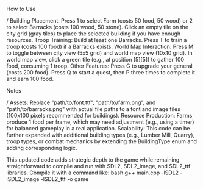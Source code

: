 How to Use

/    Building Placement:
        Press 1 to select Farm (costs 50 food, 50 wood) or 2 to select Barracks (costs 100 wood, 50 stone).
        Click an empty tile on the city grid (gray tiles) to place the selected building if you have enough resources.
    Troop Training:
        Build at least one Barracks.
        Press T to train a troop (costs 100 food) if a Barracks exists.
    World Map Interaction:
        Press M to toggle between city view (5x5 grid) and world map view (10x10 grid).
        In world map view, click a green tile (e.g., at position [5][5]) to gather 100 food, consuming 1 troop.
    Other Features:
        Press G to upgrade your general (costs 200 food).
        Press Q to start a quest, then P three times to complete it and earn 100 food.

Notes

 /   Assets: Replace "path/to/font.ttf", "path/to/farm.png", and "path/to/barracks.png" with actual file paths to a font and image files (100x100 pixels recommended for buildings).
    Resource Production: Farms produce 1 food per frame, which may need adjustment (e.g., using a timer) for balanced gameplay in a real application.
    Scalability: This code can be further expanded with additional building types (e.g., Lumber Mill, Quarry), troop types, or combat mechanics by extending the BuildingType enum and adding corresponding logic.

This updated code adds strategic depth to the game while remaining straightforward to compile and run with SDL2, SDL2_image, and SDL2_ttf libraries. Compile it with a command like:
bash
g++ main.cpp -lSDL2 -lSDL2_image -lSDL2_ttf -o game
